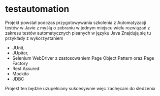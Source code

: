 # testautomation
Projekt powstał podczas przygotowywania szkolenia z Automatyzacji testów w Javie 
z myślą o zebraniu w jednym miejscu wielu rozwiązań z zakresu testów automatycznych pisanych w języku Java
Znajdują się tu przykłady z wykorzystaniem
- JUnit, 
- JUpiter, 
- Selenium WebDriver z zastosowaniem Page Object Pattern oraz Page Factory
- Rest Assured
- Mockito
- JDBC 

Projekt ten będzie uzupełniany sukcesywnie więc zachęcam do śledzenia
